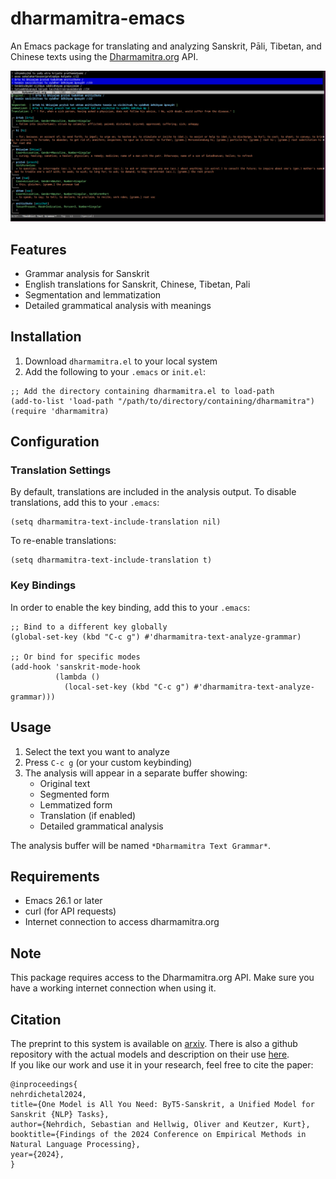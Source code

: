 # dharmamitra-emacs

An Emacs package for translating and analyzing Sanskrit, Pāli, Tibetan, and Chinese texts using the [Dharmamitra.org](https://dharmamitra.org) API.

![Screenshot of Dharmamitra grammar analysis](screenshot.png)

## Features

- Grammar analysis for Sanskrit
- English translations for Sanskrit, Chinese, Tibetan, Pali 
- Segmentation and lemmatization
- Detailed grammatical analysis with meanings

## Installation

1. Download `dharmamitra.el` to your local system
2. Add the following to your `.emacs` or `init.el`:

```elisp
;; Add the directory containing dharmamitra.el to load-path
(add-to-list 'load-path "/path/to/directory/containing/dharmamitra")
(require 'dharmamitra)
```

## Configuration

### Translation Settings

By default, translations are included in the analysis output. To disable translations, add this to your `.emacs`:

```elisp
(setq dharmamitra-text-include-translation nil)
```

To re-enable translations:

```elisp
(setq dharmamitra-text-include-translation t)
```

### Key Bindings

In order to enable the key binding, add this to your `.emacs`:

```elisp
;; Bind to a different key globally
(global-set-key (kbd "C-c g") #'dharmamitra-text-analyze-grammar)

;; Or bind for specific modes
(add-hook 'sanskrit-mode-hook
          (lambda ()
            (local-set-key (kbd "C-c g") #'dharmamitra-text-analyze-grammar)))
```

## Usage

1. Select the text you want to analyze
2. Press `C-c g` (or your custom keybinding)
3. The analysis will appear in a separate buffer showing:
   - Original text
   - Segmented form
   - Lemmatized form
   - Translation (if enabled)
   - Detailed grammatical analysis

The analysis buffer will be named `*Dharmamitra Text Grammar*`.

## Requirements

- Emacs 26.1 or later
- curl (for API requests)
- Internet connection to access dharmamitra.org

## Note

This package requires access to the Dharmamitra.org API. Make sure you have a working internet connection when using it.

## Citation
The preprint to this system is available on [arxiv](https://arxiv.org/abs/2409.13920). 
There is also a github repository with the actual models and description on their use [here](https://github.com/sebastian-nehrdich/byt5-sanskrit-analyzers/).  
If you like our work and use it in your research, feel free to cite the paper:
```
@inproceedings{
nehrdichetal2024,
title={One Model is All You Need: ByT5-Sanskrit, a Unified Model for Sanskrit {NLP} Tasks},
author={Nehrdich, Sebastian and Hellwig, Oliver and Keutzer, Kurt},
booktitle={Findings of the 2024 Conference on Empirical Methods in Natural Language Processing},
year={2024},
}
